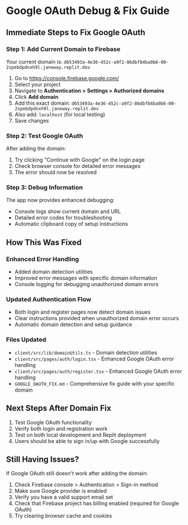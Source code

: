# Google OAuth Debug & Fix Guide

## Immediate Steps to Fix Google OAuth

### Step 1: Add Current Domain to Firebase
Your current domain is: `d653493a-4e36-452c-a9f2-86dbf84ba0b6-00-2spebdpdnxh9l.janeway.replit.dev`

1. Go to https://console.firebase.google.com/
2. Select your project
3. Navigate to **Authentication > Settings > Authorized domains**
4. Click **Add domain**
5. Add this exact domain: `d653493a-4e36-452c-a9f2-86dbf84ba0b6-00-2spebdpdnxh9l.janeway.replit.dev`
6. Also add: `localhost` (for local testing)
7. Save changes

### Step 2: Test Google OAuth
After adding the domain:
1. Try clicking "Continue with Google" on the login page
2. Check browser console for detailed error messages
3. The error should now be resolved

### Step 3: Debug Information
The app now provides enhanced debugging:
- Console logs show current domain and URL
- Detailed error codes for troubleshooting
- Automatic clipboard copy of setup instructions

## How This Was Fixed

### Enhanced Error Handling
- Added domain detection utilities
- Improved error messages with specific domain information
- Console logging for debugging unauthorized domain errors

### Updated Authentication Flow
- Both login and register pages now detect domain issues
- Clear instructions provided when unauthorized domain error occurs
- Automatic domain detection and setup guidance

### Files Updated
- `client/src/lib/domainUtils.ts` - Domain detection utilities
- `client/src/pages/auth/login.tsx` - Enhanced Google OAuth error handling
- `client/src/pages/auth/register.tsx` - Enhanced Google OAuth error handling
- `GOOGLE_OAUTH_FIX.md` - Comprehensive fix guide with your specific domain

## Next Steps After Domain Fix
1. Test Google OAuth functionality
2. Verify both login and registration work
3. Test on both local development and Replit deployment
4. Users should be able to sign in/up with Google successfully

## Still Having Issues?
If Google OAuth still doesn't work after adding the domain:
1. Check Firebase console > Authentication > Sign-in method
2. Make sure Google provider is enabled
3. Verify you have a valid support email set
4. Check that Firebase project has billing enabled (required for Google OAuth)
5. Try clearing browser cache and cookies